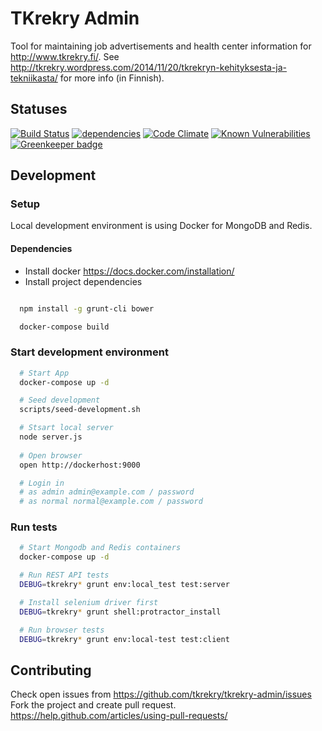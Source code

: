 # TKrekry Admin

Tool for maintaining job advertisements and health center information for http://www.tkrekry.fi/. See http://tkrekry.wordpress.com/2014/11/20/tkrekryn-kehityksesta-ja-tekniikasta/ for more info (in Finnish).

## Statuses

[![Build Status](https://travis-ci.org/tkrekry/tkrekry-admin.svg)](https://travis-ci.org/tkrekry/tkrekry-admin)
[![dependencies](https://david-dm.org/tkrekry/tkrekry-admin.png)](https://david-dm.org/tkrekry/tkrekry-admin)
[![Code Climate](https://codeclimate.com/github/tkrekry/tkrekry-admin/badges/gpa.svg)](https://codeclimate.com/github/tkrekry/tkrekry-admin)
[![Known Vulnerabilities](https://snyk.io/test/github/tkrekry/tkrekry-admin/badge.svg?targetFile=package.json)](https://snyk.io/test/github/tkrekry/tkrekry-admin?targetFile=package.json) [![Greenkeeper badge](https://badges.greenkeeper.io/tkrekry/tkrekry-admin.svg)](https://greenkeeper.io/)

## Development

### Setup

Local development environment is using Docker for MongoDB and Redis.

#### Dependencies

* Install docker https://docs.docker.com/installation/
* Install project dependencies
```bash

  npm install -g grunt-cli bower

  docker-compose build

```

### Start development environment

```bash
  # Start App
  docker-compose up -d

  # Seed development
  scripts/seed-development.sh

  # Stsart local server
  node server.js
  
  # Open browser
  open http://dockerhost:9000

  # Login in
  # as admin admin@example.com / password
  # as normal normal@example.com / password
```

### Run tests

```bash
  # Start Mongodb and Redis containers
  docker-compose up -d

  # Run REST API tests
  DEBUG=tkrekry* grunt env:local_test test:server

  # Install selenium driver first
  DEBUG=tkrekry* grunt shell:protractor_install

  # Run browser tests
  DEBUG=tkrekry* grunt env:local-test test:client
```



## Contributing

Check open issues from https://github.com/tkrekry/tkrekry-admin/issues
Fork the project and create pull request.
https://help.github.com/articles/using-pull-requests/
